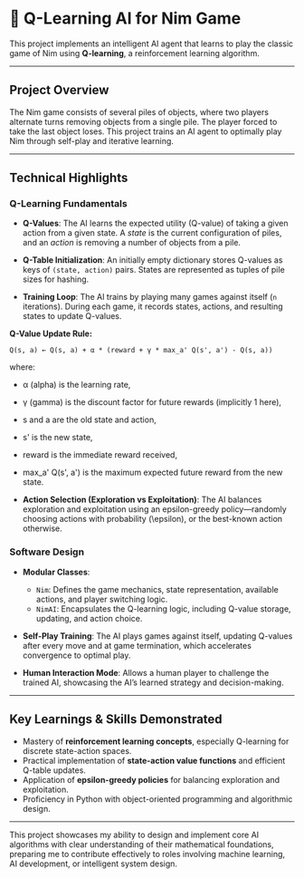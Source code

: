 # 🤖 Q-Learning AI for Nim Game

This project implements an intelligent AI agent that learns to play the classic game of Nim using **Q-learning**, a reinforcement learning algorithm.

---

## Project Overview

The Nim game consists of several piles of objects, where two players alternate turns removing objects from a single pile. The player forced to take the last object loses. This project trains an AI agent to optimally play Nim through self-play and iterative learning.

---

## Technical Highlights

### Q-Learning Fundamentals

- **Q-Values**: The AI learns the expected utility (Q-value) of taking a given action from a given state. A *state* is the current configuration of piles, and an *action* is removing a number of objects from a pile.

- **Q-Table Initialization**: An initially empty dictionary stores Q-values as keys of `(state, action)` pairs. States are represented as tuples of pile sizes for hashing.

- **Training Loop**: The AI trains by playing many games against itself (`n` iterations). During each game, it records states, actions, and resulting states to update Q-values.

**Q-Value Update Rule:**
```
Q(s, a) ← Q(s, a) + α * (reward + γ * max_a' Q(s', a') - Q(s, a))
```
where:

- α (alpha) is the learning rate,
- γ (gamma) is the discount factor for future rewards (implicitly 1 here),
- s and a are the old state and action,
- s' is the new state,
- reward is the immediate reward received,
- max_a' Q(s', a') is the maximum expected future reward from the new state.

- **Action Selection (Exploration vs Exploitation)**: The AI balances exploration and exploitation using an epsilon-greedy policy—randomly choosing actions with probability \(\epsilon\), or the best-known action otherwise.

### Software Design

- **Modular Classes**:
  - `Nim`: Defines the game mechanics, state representation, available actions, and player switching logic.
  - `NimAI`: Encapsulates the Q-learning logic, including Q-value storage, updating, and action choice.
  
- **Self-Play Training**: The AI plays games against itself, updating Q-values after every move and at game termination, which accelerates convergence to optimal play.

- **Human Interaction Mode**: Allows a human player to challenge the trained AI, showcasing the AI’s learned strategy and decision-making.

---

## Key Learnings & Skills Demonstrated

- Mastery of **reinforcement learning concepts**, especially Q-learning for discrete state-action spaces.
- Practical implementation of **state-action value functions** and efficient Q-table updates.
- Application of **epsilon-greedy policies** for balancing exploration and exploitation.
- Proficiency in Python with object-oriented programming and algorithmic design.

---

This project showcases my ability to design and implement core AI algorithms with clear understanding of their mathematical foundations, preparing me to contribute effectively to roles involving machine learning, AI development, or intelligent system design.

